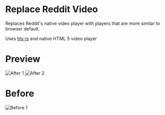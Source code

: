 # Replace Reddit Video
Replaces Reddit's native video player with players that are more similar to browser default.

Uses [hls-js](https://github.com/video-dev/hls.js/) and native HTML 5 video player

# Preview
![After 1](https://i.imgur.com/gwvMBza.png)
![After 2](https://i.imgur.com/cHaqJ9L.png)

# Before
![Before 1](https://i.imgur.com/DnyfJet.png)
